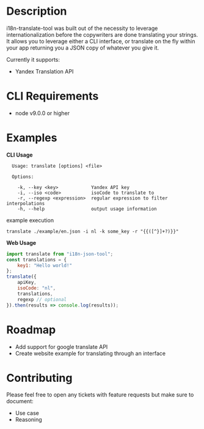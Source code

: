 # Description

i18n-translate-tool was built out of the necessity to leverage internationalization before the copywriters are done translating your strings. It allows you to leverage either a CLI interface, or translate on the fly within your app returning you a JSON copy of whatever you give it.

Currently it supports:

*   Yandex Translation API

# CLI Requirements

*   node v9.0.0 or higher

# Examples

**CLI Usage**

```
  Usage: translate [options] <file>

  Options:

    -k, --key <key>            Yandex API key
    -i, --iso <code>           isoCode to translate to
    -r, --regexp <expression>  regular expression to filter interpolations
    -h, --help                 output usage information
```

example execution

```
translate ./example/en.json -i nl -k some_key -r "{{([^}]+?)}}"
```

**Web Usage**
```javascript
import translate from "i18n-json-tool";
const translations = {
    key1: "Hello world!"
};
translate({
    apiKey,
    isoCode: "nl",
    translations,
    regexp // optional
}).then(results => console.log(results));
```
# Roadmap
- Add support for google translate API
- Create website example for translating through an interface

# Contributing
Please feel free to open any tickets with feature requests but make sure to document:
- Use case
- Reasoning
